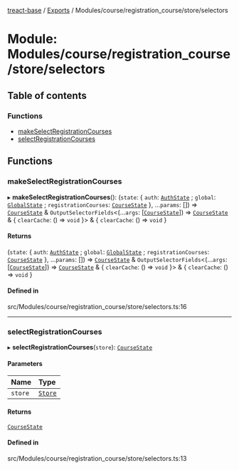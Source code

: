 [treact-base](../README.md) / [Exports](../modules.md) / Modules/course/registration\_course/store/selectors

# Module: Modules/course/registration\_course/store/selectors

## Table of contents

### Functions

- [makeSelectRegistrationCourses](Modules_course_registration_course_store_selectors.md#makeselectregistrationcourses)
- [selectRegistrationCourses](Modules_course_registration_course_store_selectors.md#selectregistrationcourses)

## Functions

### makeSelectRegistrationCourses

▸ **makeSelectRegistrationCourses**(): (`state`: { `auth`: [`AuthState`](Types_Store_auth.md#authstate) ; `global`: [`GlobalState`](Types_Store_global.md#globalstate) ; `registrationCourses`: [`CourseState`](Types_Store_course.md#coursestate)  }, ...`params`: []) => [`CourseState`](Types_Store_course.md#coursestate) & `OutputSelectorFields`<(...`args`: [[`CourseState`](Types_Store_course.md#coursestate)]) => [`CourseState`](Types_Store_course.md#coursestate) & { `clearCache`: () => `void`  }\> & { `clearCache`: () => `void`  }

#### Returns

(`state`: { `auth`: [`AuthState`](Types_Store_auth.md#authstate) ; `global`: [`GlobalState`](Types_Store_global.md#globalstate) ; `registrationCourses`: [`CourseState`](Types_Store_course.md#coursestate)  }, ...`params`: []) => [`CourseState`](Types_Store_course.md#coursestate) & `OutputSelectorFields`<(...`args`: [[`CourseState`](Types_Store_course.md#coursestate)]) => [`CourseState`](Types_Store_course.md#coursestate) & { `clearCache`: () => `void`  }\> & { `clearCache`: () => `void`  }

#### Defined in

src/Modules/course/registration_course/store/selectors.ts:16

___

### selectRegistrationCourses

▸ **selectRegistrationCourses**(`store`): [`CourseState`](Types_Store_course.md#coursestate)

#### Parameters

| Name | Type |
| :------ | :------ |
| `store` | [`Store`](Types_Store.md#store) |

#### Returns

[`CourseState`](Types_Store_course.md#coursestate)

#### Defined in

src/Modules/course/registration_course/store/selectors.ts:13
